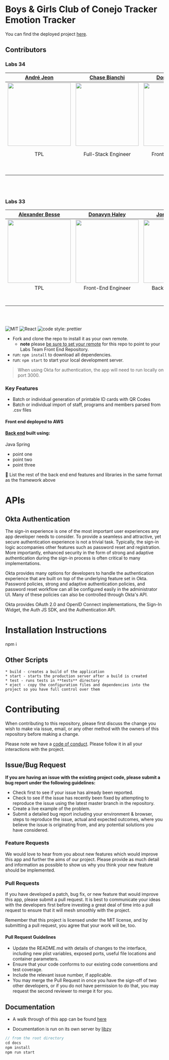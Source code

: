 # Boys & Girls Club of Conejo Tracker Emotion Tracker

You can find the deployed project [here](https://b.bgexperiencetracker.dev/).

## Contributors

### Labs 34

|                                        [André Jeon](https://github.com/andre-jeon)                                         |                                       [Chase Bianchi](https://github.com/chasebianchi)                                        |                                       [Donavyn Haley](https://github.com/donavynhaley)                                        |                                              [Isaac Pak](https://github.com/pak11273)                                               |                                       [Jiawei Wu](https://github.com/abc1929)                                        |                                              [Iaroslav Mokroguz](https://github.com/maustrauk)                                               |                                       [Robert Garcia](https://github.com/JulsIII)                                       |                                      [Samuel Perrin](https://github.com/SamuelPerrin)                                       |
| :------------------------------------------------------------------------------------------------------------------------: | :---------------------------------------------------------------------------------------------------------------------------: | :---------------------------------------------------------------------------------------------------------------------------: | :---------------------------------------------------------------------------------------------------------------------------------: | :------------------------------------------------------------------------------------------------------------------: | :------------------------------------------------------------------------------------------------------------------------------------------: | :---------------------------------------------------------------------------------------------------------------------: | :-------------------------------------------------------------------------------------------------------------------------: |
|     [<img src="https://avatars.githubusercontent.com/u/65319422?v=4" width = "200" />](https://github.com/andre-jeon)      |      [<img src="https://avatars.githubusercontent.com/u/73509539?v=4" width = "200" />](https://github.com/chasebianchi)      |      [<img src="https://avatars.githubusercontent.com/u/9630087?v=4" width = "200" />](https://github.com/donavynhaley)       |           [<img src="https://avatars.githubusercontent.com/u/2309184?v=4" width = "200" />](https://github.com/pak11273)            |     [<img src="https://avatars.githubusercontent.com/u/8783438?v=4" width="200" />](https://github.com/abc1929)      |                [<img src="https://avatars.githubusercontent.com/u/25729054?v=4" width="200" />](https://github.com/maustrauk)                |      [<img src="https://avatars.githubusercontent.com/u/32250331?v=4" width="200" />](https://github.com/JulsIII)       |      [<img src="https://avatars.githubusercontent.com/u/75265387?v=4" width="200" />](https://github.com/SamuelPerrin)      |
|                                                            TPL                                                             |                                                      Full-Stack Engineer                                                      |                                                      Front-End Engineer                                                       |                                                         Front-End Engineer                                                          |                                                  Back-End Engineer                                                   |                                                              Front-End Engineer                                                              |                                             Design Lead, Front-End Engineer                                             |                                                      Back-End Engineer                                                      |
|                  [<img src="https://github.com/favicon.ico" width="15"> ](https://github.com/andre-jeon)                   |                   [<img src="https://github.com/favicon.ico" width="15"> ](https://github.com/chasebianchi)                   |                   [<img src="https://github.com/favicon.ico" width="15"> ](https://github.com/donavynhaley)                   |                        [<img src="https://github.com/favicon.ico" width="15"> ](https://github.com/pak11273)                        |                 [<img src="https://github.com/favicon.ico" width="15"> ](https://github.com/abc1929)                 |                            [<img src="https://github.com/favicon.ico" width="15"> ](https://github.com/maustrauk)                            |                  [<img src="https://github.com/favicon.ico" width="15"> ](https://github.com/JulsIII)                   |                  [<img src="https://github.com/favicon.ico" width="15"> ](https://github.com/SamuelPerrin)                  |
| [ <img src="https://static.licdn.com/sc/h/al2o9zrvru7aqj8e1x2rzsrca" width="15"> ](https://www.linkedin.com/in/andrejeon/) | [ <img src="https://static.licdn.com/sc/h/al2o9zrvru7aqj8e1x2rzsrca" width="15"> ](https://www.linkedin.com/in/chasebianchi/) | [ <img src="https://static.licdn.com/sc/h/al2o9zrvru7aqj8e1x2rzsrca" width="15"> ](https://www.linkedin.com/in/donavynhaley/) | [ <img src="https://static.licdn.com/sc/h/al2o9zrvru7aqj8e1x2rzsrca" width="15"> ](https://www.linkedin.com/in/isaac-pak-78b72687/) | [ <img src="https://static.licdn.com/sc/h/al2o9zrvru7aqj8e1x2rzsrca" width="15"> ](https://www.linkedin.com/in/obtl) | [ <img src="https://static.licdn.com/sc/h/al2o9zrvru7aqj8e1x2rzsrca" width="15"> ](https://www.linkedin.com/in/iaroslav-mokroguz-b1448b132/) | [ <img src="https://static.licdn.com/sc/h/al2o9zrvru7aqj8e1x2rzsrca" width="15"> ](https://www.linkedin.com/in/rjgiii/) | [ <img src="https://static.licdn.com/sc/h/al2o9zrvru7aqj8e1x2rzsrca" width="15"> ](https://www.linkedin.com/in/samwperrin/) |

<br>
<br>

### Labs 33

|                                          [Alexander Besse](https://github.com/AlexJoeb)                                          |                                         [Donavyn Haley](https://github.com/donavynhaley)                                          |                                            [Jordan Hanson](https://github.com/jordan-hanson)                                            |                                        [Jamie Jenks](https://github.com/Lukerdue)                                        |                                           [Sebastian Mendoza](https://github.com/sebass482)                                           |                                              [Iaroslav Mokroguz](https://github.com/maustrauk)                                               |                                          [Jacob Olness](https://github.com/jolness1)                                          |                                      [Leah Tabush](https://github.com/leahfern)                                      |
| :------------------------------------------------------------------------------------------------------------------------------: | :-------------------------------------------------------------------------------------------------------------------------------: | :-------------------------------------------------------------------------------------------------------------------------------------: | :----------------------------------------------------------------------------------------------------------------------: | :-----------------------------------------------------------------------------------------------------------------------------------: | :------------------------------------------------------------------------------------------------------------------------------------------: | :---------------------------------------------------------------------------------------------------------------------------: | :------------------------------------------------------------------------------------------------------------------: |
|         [<img src="https://avatars.githubusercontent.com/u/44859433?v=4" width = "200" />](https://github.com/AlexJoeb)          |        [<img src="https://avatars.githubusercontent.com/u/9630087?v=4" width = "200" />](https://github.com/donavynhaley)         |          [<img src="https://avatars.githubusercontent.com/u/57274530?v=4" width = "200" />](https://github.com/jordan-hanson)           |     [<img src="https://avatars.githubusercontent.com/u/61995130?v=4" width = "200" />](https://github.com/Lukerdue)      |            [<img src="https://avatars.githubusercontent.com/u/66289590?v=4" width="200" />](https://github.com/sebass482)             |                [<img src="https://avatars.githubusercontent.com/u/25729054?v=4" width="200" />](https://github.com/maustrauk)                |         [<img src="https://avatars.githubusercontent.com/u/1554076?v=4" width="200" />](https://github.com/jolness1)          |    [<img src="https://avatars.githubusercontent.com/u/73200321?v=4" width="200" />](https://github.com/leahfern)     |
|                                                               TPL                                                                |                                                        Front-End Engineer                                                         |                                                            Back-End Engineer                                                            |                                                    Back-End Engineer                                                     |                                                            Co-Design Lead                                                             |                                                              Front-End Engineer                                                              |                                                       Back-End Engineer                                                       |                                                    Co-Design Lead                                                    |
|                      [<img src="https://github.com/favicon.ico" width="15"> ](https://github.com/AlexJoeb)                       |                     [<img src="https://github.com/favicon.ico" width="15"> ](https://github.com/donavynhaley)                     |                       [<img src="https://github.com/favicon.ico" width="15"> ](https://github.com/jordan-hanson)                        |                  [<img src="https://github.com/favicon.ico" width="15"> ](https://github.com/Lukerdue)                   |                        [<img src="https://github.com/favicon.ico" width="15"> ](https://github.com/sebass482)                         |                            [<img src="https://github.com/favicon.ico" width="15"> ](https://github.com/maustrauk)                            |                     [<img src="https://github.com/favicon.ico" width="15"> ](https://github.com/jolness1)                     |                [<img src="https://github.com/favicon.ico" width="15"> ](https://github.com/leahfern)                 |
| [ <img src="https://static.licdn.com/sc/h/al2o9zrvru7aqj8e1x2rzsrca" width="15"> ](https://www.linkedin.com/in/alexander-besse/) | [ <img src="https://static.licdn.com/sc/h/al2o9zrvru7aqj8e1x2rzsrca" width="15"> ](https://www.linkedin.com/in/haley-d-90253ba8/) | [ <img src="https://static.licdn.com/sc/h/al2o9zrvru7aqj8e1x2rzsrca" width="15"> ](https://www.linkedin.com/in/jordan-hanson-2a0346b1/) | [ <img src="https://static.licdn.com/sc/h/al2o9zrvru7aqj8e1x2rzsrca" width="15"> ](http://linkedin.com/in/jamiejenksdev) | [ <img src="https://static.licdn.com/sc/h/al2o9zrvru7aqj8e1x2rzsrca" width="15"> ](https://www.linkedin.com/in/sebastian-mendoza482/) | [ <img src="https://static.licdn.com/sc/h/al2o9zrvru7aqj8e1x2rzsrca" width="15"> ](https://www.linkedin.com/in/iaroslav-mokroguz-b1448b132/) | [ <img src="https://static.licdn.com/sc/h/al2o9zrvru7aqj8e1x2rzsrca" width="15"> ](https://www.linkedin.com/in/jacob-olness/) | [ <img src="https://static.licdn.com/sc/h/al2o9zrvru7aqj8e1x2rzsrca" width="15"> ](https://www.linkedin.com/in/lft/) |

<br>
<br>

![MIT](https://img.shields.io/packagist/l/doctrine/orm.svg)
![React](https://img.shields.io/badge/react-v16.7.0--alpha.2-blue.svg)
![code style: prettier](https://img.shields.io/badge/code_style-prettier-ff69b4.svg?style=flat-square)

- Fork and clone the repo to install it as your own remote.
  - **note** please [be sure to set your remote](https://help.github.jp/enterprise/2.11/user/articles/changing-a-remote-s-url/) for this repo to point to your Labs Team Front End Repository.
- run: `npm install` to download all dependencies.
- run: `npm start` to start your local development server.

> When using Okta for authentication, the app will need to run locally on port 3000.

### Key Features

- Batch or individual generation of printable ID cards with QR Codes
- Batch or individual import of staff, programs and members parsed from .csv files

#### Front end deployed to AWS

#### [Back end](https://github.com/Lambda-School-Labs/bg-emotion-tracker-be-b) built using:

Java Spring

- point one
- point two
- point three

🚫 List the rest of the back end end features and libraries in the same format as the framework above

# APIs

## Okta Authentication

The sign-in experience is one of the most important user experiences any app developer needs to consider. To provide a seamless and attractive, yet secure authentication experience is not a trivial task. Typically, the sign-in logic accompanies other features such as password reset and registration. More importantly, enhanced security in the form of strong and adaptive authentication during the sign-in process is often critical to many implementations.

Okta provides many options for developers to handle the authentication experience that are built on top of the underlying feature set in Okta. Password policies, strong and adaptive authentication policies, and password reset workflow can all be configured easily in the administrator UI. Many of these policies can also be controlled through Okta's API.

Okta provides OAuth 2.0 and OpenID Connect implementations, the Sign-In Widget, the Auth JS SDK, and the Authentication API.

# Installation Instructions

npm i

## Other Scripts

    * build - creates a build of the application
    * start - starts the production server after a build is created
    * test - runs tests in **tests** directory
    * eject - copy the configuration files and dependencies into the project so you have full control over them

# Contributing

When contributing to this repository, please first discuss the change you wish to make via issue, email, or any other method with the owners of this repository before making a change.

Please note we have a [code of conduct](./CODE_OF_CONDUCT.md). Please follow it in all your interactions with the project.

## Issue/Bug Request

**If you are having an issue with the existing project code, please submit a bug report under the following guidelines:**

- Check first to see if your issue has already been reported.
- Check to see if the issue has recently been fixed by attempting to reproduce the issue using the latest master branch in the repository.
- Create a live example of the problem.
- Submit a detailed bug report including your environment & browser, steps to reproduce the issue, actual and expected outcomes, where you believe the issue is originating from, and any potential solutions you have considered.

### Feature Requests

We would love to hear from you about new features which would improve this app and further the aims of our project. Please provide as much detail and information as possible to show us why you think your new feature should be implemented.

### Pull Requests

If you have developed a patch, bug fix, or new feature that would improve this app, please submit a pull request. It is best to communicate your ideas with the developers first before investing a great deal of time into a pull request to ensure that it will mesh smoothly with the project.

Remember that this project is licensed under the MIT license, and by submitting a pull request, you agree that your work will be, too.

#### Pull Request Guidelines

- Update the README.md with details of changes to the interface, including new plist variables, exposed ports, useful file locations and container parameters.
- Ensure that your code conforms to our existing code conventions and test coverage.
- Include the relevant issue number, if applicable.
- You may merge the Pull Request in once you have the sign-off of two other developers, or if you do not have permission to do that, you may request the second reviewer to merge it for you.

## Documentation

- A walk through of this app can be found [here](https://www.youtube.com/watch?v=k82mdWyWgxA)

- Documentation is run on its own server by [libzy](https://github.com/mbrn/libzy)

```js
// from the root directory
cd docs
npm install
npm run start
```
